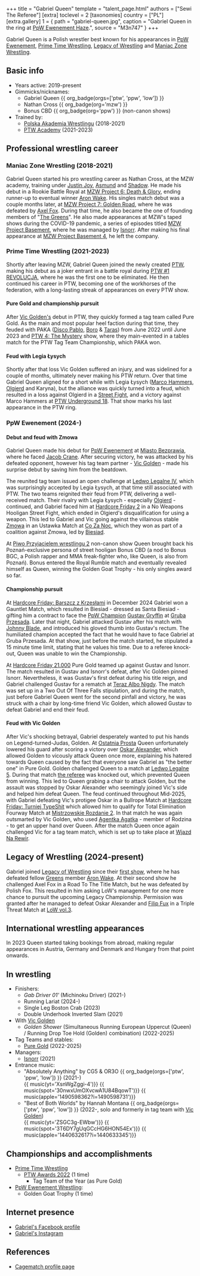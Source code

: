 +++
title = "Gabriel Queen"
template = "talent_page.html"
authors = ["Sewi The Referee"]
[extra]
toclevel = 2
[taxonomies]
country = ["PL"]
[extra.gallery]
1 = { path = "gabriel-queen.jpg", caption = "Gabriel Queen in the ring at [PpW Ewenement Haze](@/e/ppw/2024-04-20-ppw-ewenement-haze.md).", source = "M3n747" }
+++

Gabriel Queen is a Polish wrestler best known for his appearances in [PpW Ewenement](@/o/ppw.md), [Prime Time Wrestling](@/o/ptw.md), [Legacy of Wrestling](@/o/low.md) and [Maniac Zone Wrestling](@/o/mzw.md).

## Basic info

* Years active: 2019-present
* Gimmicks/nicknames:
  - Gabriel Queen {{ org_badge(orgs=['ptw', 'ppw', 'low']) }}
  - Nathan Cross {{ org_badge(org='mzw') }}
  - Bonus CBD {{ org_badge(org='ppw') }} (non-canon shows)
* Trained by:
  - [Polska Akademia Wrestlingu](@/o/paw.md) (2018-2021)
  - [PTW Academy](@/o/ptw-academy.md) (2021-2023)

## Professional wrestling career

### Maniac Zone Wrestling (2018-2021)

Gabriel Queen started his pro wrestling career as Nathan Cross, at the MZW academy, training under [Justin Joy](@/w/justin-joy.md), [Asmund](@/w/asmund.md) and [Shadow](@/w/shadow.md).
He made his debut in a Rookie Battle Royal at [MZW Project 6: Death & Glory](@/e/mzw/2019-08-24-mzw-project-6-death-and-glory.md), ending runner-up to eventual winner [Aron Wake](@/w/aron-wake.md).
His singles match debut was a couple months later, at [MZW Project 7: Golden Road](@/e/mzw/2020-01-18-mzw-project-7-golden-road.md), where he was defeated by [Axel Fox](@/w/axel-fox.md).
During that time, he also became the one of founding members of "[The Greens](@/tt/zieloni.md)".
He also made appearances at MZW's taped shows during the COVID-19 pandemic, a series of episodes titled [MZW Project Basement](@/e/project-basement.md), where he was managed by [Isnorr](@/w/isnorr.md).
After making his final appearance at [MZW Project Basement 4](@/e/mzw/2021-06-11-mzw-project-basement-4.md), he left the company.

### Prime Time Wrestling (2021-2023)

Shortly after leaving MZW, Gabriel Queen joined the newly created [PTW](@/o/ptw.md), making his debut as a joker entrant in a battle royal during [PTW #1 REVOLUCJA](@/e/ptw/2021-10-09-ptw-1-revolucja.md), where he was the first one to be eliminated.
He then continued his career in PTW, becoming one of the workhorses of the federation, with a long-lasting streak of appearances on every PTW show.

#### Pure Gold and championship pursuit

After [Vic Golden's](@/w/vic-golden.md) debut in PTW, they quickly formed a tag team called Pure Gold.
As the main and most popular heel faction during that time, they feuded with PAKA ([Disco Pablo](@/w/disco-pablo.md), [Boro](@/w/boro.md) & [Taras](@/w/taras.md)) from June 2022 until June 2023 and [PTW 4: The Mystery](@/e/ptw/2023-06-25-ptw-4-mystery.md) show, where they main-evented in a tables match for the PTW Tag Team Championship, which PAKA won.

#### Feud with Legia Łysych

Shortly after that loss Vic Golden suffered an injury, and was sidelined for a couple of months, ultimately never making his PTW return.
Over that time Gabriel Queen aligned for a short while with Legia Łysych ([Marco Hammers](@/w/marco-hammers.md), [Olgierd](@/w/olgierd.md) and Karyna), but the alliance was quickly turned into a feud, which resulted in a loss against Olgierd in a [Street Fight](@/e/ptw/2023-09-03-ptw-underground-17.md), and a victory against Marco Hammers at [PTW Underground 18](@/e/ptw/2023-10-01-ptw-underground-18.md).
That show marks his last appearance in the PTW ring.

### PpW Ewenement (2024-)

#### Debut and feud with Zmowa

Gabriel Queen made his debut for [PpW Ewenement](@/o/ppw.md) at [Miasto Bezprawia](@/e/ppw/2024-02-10-ppw-miasto-bezprawia.md), where he faced [Jacob Crane](@/w/jacob-crane.md).
After securing victory, he was attacked by his defeated opponent, however his tag team partner - [Vic Golden](@/w/vic-golden.md) - made his surprise debut by saving him from the beatdown.

The reunited tag team issued an open challenge at [Ledwo Legalne IV](@/e/ppw/2024-06-08-ppw-ledwo-legalne-4.md), which was surprisingly accepted by Legia Łysych, at that time still associated with PTW. The two teams reignited their feud from PTW, delivering a well-received match.
Their rivalry with Legia Łysych - especially [Olgierd](@/w/olgierd.md) - continued, and Gabriel faced him at [Hardcore Friday 2](@/e/ppw/2024-09-20-ppw-hardcore-friday-2.md) in a No Weapons Hooligan Street Fight, which ended in Olgierd's disqualification for using a weapon.
This led to Gabriel and Vic going against the villainous stable [Zmowa](@/tt/zmowa.md) in an Ustawka Match at [Co Za Noc](@/e/ppw/2024-10-26-ppw-co-za-noc.md), which they won as part of a coalition against Zmowa, led by [Biesiad](@/w/biesiad.md).

At [Piwo Przyjacielem wrestlingu 2](@/e/ppw/2024-11-15-ppw-piwo-przyjacielem-wrestlingu-2.md) non-canon show Queen brought back his Poznań-exclusive persona of street hooligan Bonus CBD (a nod to Bonus BGC, a Polish rapper and MMA freak-fighter who, like Queen, is also from Poznań). Bonus entered the Royal Rumble match and eventually revealed himself as Queen, winning the Golden Goat Trophy - his only singles award so far.

#### Championship pursuit

At [Hardcore Friday: Barszcz z Krzesłami](@/e/ppw/2024-12-06-ppw-hardcore-friday-barszcz-z-krzeslami.md) in December 2024 Gabriel won a Gauntlet Match, which resulted in Biesiad - dressed as Santa Biesiad - gifting him a contract to face the [PpW Champion](@/c/ppw-championship.md) [Gustav Gryffin](@/w/gustav-gryffin.md) at [Gruba Przesada](@/e/ppw/2025-01-25-ppw-gruba-przesada.md).
Later that night, Gabriel attacked Gustav after his match with [Johnny Blade](@/w/johnny-blade.md), and introduced his gloved thumb into Gustav's rectum. The humiliated champion accepted the fact that he would have to face Gabriel at Gruba Przesada. At that show, just before the match started, he stipulated a 15 minute time limit, stating that he values his time. Due to a referee knock-out, Queen was unable to win the Championship.

At [Hardcore Friday 21.000](@/e/ppw/2025-02-21-ppw-hardcore-friday.md) Pure Gold teamed up against Gustav and Isnorr. The match resulted in Gustav and Isnorr's defeat, after Vic Golden pinned Isnorr. Nevertheless, it was Gustav's first defeat during his title reign, and Gabriel challenged Gustav for a rematch at [Teraz Albo Nigdy](@/e/ppw/2025-03-15-ppw-teraz-albo-nigdy.md). The match was set up in a Two Out Of Three Falls stipulation, and during the match, just before Gabriel Queen went for the second pinfall and victory, he was struck with a chair by long-time friend Vic Golden, which allowed Gustav to defeat Gabriel and end their feud.

#### Feud with Vic Golden

After Vic's shocking betrayal, Gabriel desperately wanted to put his hands on Legend-turned-Judas, Golden. At [Ostatnia Prosta](@/e/ppw/2025-04-30-ppw-ostatnia-prosta.md) Queen unfortunately lowered his guard after scoring a victory over [Oskar Alexander](@/w/oskar-alexander.md), which allowed Golden to vicously attack Queen once more, explaining his hatered towards Queen caused by the fact that everyone saw Gabriel as "the better one" in Pure Gold. Golden challenged Queen to a match at [Ledwo Legalne 5](@/e/ppw/2025-06-07-ppw-ledwo-legalne-5.md). During that match [the referee](@/w/madman-charlie.md) was knocked out, which prevented Queen from winning. This led to Queen grabing a chair to attack Golden, but the assault was stopped by Oskar Alexander who seemingly joined Vic's side and helped him defeat Queen. The feud continued throughout Mid-2025, with Gabriel defeating Vic's protigee Oskar in a Bullrope Match at [Hardcore Friday: Turniej TypeShit](@/e/ppw/2025-08-15-ppw-hardcore-friday-turniej-typeshit.md) which allowed him to qualify for Total Elimination Fourway Match at [Mistrzowskie Rozdanie 2](@/e/ppw/2025-09-20-ppw-mistrzowskie-rozdanie-2.md). In that match he was again outsmarted by Vic Golden, who used [Agentka Agatka](@/w/agentka-agatka.md) - member of Rodzina - to get an upper hand over Queen. After the match Queen once again challenged Vic for a tag team match, which is set up to take place at [Wjazd Na Rewir](@/e/ppw/2025-10-24-ppw-wjazd-na-rewir.md).

## Legacy of Wrestling (2024-present)

Gabriel joined [Legacy of Wrestling](@/o/low.md) since their [first show](@/e/low/2024-12-01-low-1.md), where he has defeated fellow [Greens](@/tt/zieloni.md) member [Aron Wake](@/w/aron-wake.md). At their second show he challenged Axel Fox in a Road To The Title Match, but he was defeated by Polish Fox. This resulted in him asking LoW's management for one more chance to pursuit the upcoming Legacy Championship. Permission was granted after he managed to defeat Oskar Alexander and [Filip Fux](@/w/filip-fux.md) in a Triple Threat Match at [LoW vol.3](@/e/low/2025-07-11-low-3.md).

## International wrestling appearances

In 2023 Queen started taking bookings from abroad, making regular appearances in Austria, Germany and Denmark and Hungary from that point onwards.

## In wrestling

* Finishers:
  - _Gab Driver 01'_ (Michinoku Driver) (2021-)
  - Running Lariat (2024-)
  - Single Leg Boston Crab (2023)
  - Double Underhook Inverted Slam (2021)
* With [Vic Golden](@/w/vic-golden.md)
  - _Golden Shower_ (Simultaneous Running European Uppercut (Queen) / Running Drop Toe Hold (Golden) combination) (2022-2025)
* Tag Teams and stables:
  - [Pure Gold](@/tt/pure-gold.md) (2022-2025)
* Managers:
  - [Isnorr](@/w/isnorr.md) (2021)
* Entrance music:
  - "Absolutely Anything" by CG5 & OR3O
    {{ org_badge(orgs=['ptw', 'ppw', 'low']) }} (2021-) <br>
    {{ music(yt='XsnWgZggi-4')}}
    {{ music(spot='30nwxUmOXvcwA1U84BqowT')}}
    {{ music(apple='1490598362?i=1490598731')}}
  - "Best of Both Worlds" by Hannah Montana
    {{ org_badge(orgs=['ptw', 'ppw', 'low']) }} (2022-, solo and formerly in tag team with [Vic Golden](@/w/vic-golden.md)) <br>
    {{ music(yt='ZSGC3g-EWbw')}}
    {{ music(spot='3T6DY7gUqGCcHG6HON54Ex')}}
    {{ music(apple='1440632617?i=1440633345')}}

## Championships and accomplishments

* [Prime Time Wrestling](@/o/ptw.md)
  - [PTW Awards 2022](@/a/ptw-awards-2022.md) (1 time)
    * Tag Team of the Year (as Pure Gold)
* [PpW Ewenement Wrestling](@/o/ppw.md):
  - Golden Goat Trophy (1 time)

## Internet presence

* [Gabriel's Facebook profile](https://www.facebook.com/profile.php?id=100077204831290)
* [Gabriel's Instagram](https://www.instagram.com/gabrielqn01/)

## References

* [Cagematch profile page](https://www.cagematch.net/?id=2&nr=24919)
